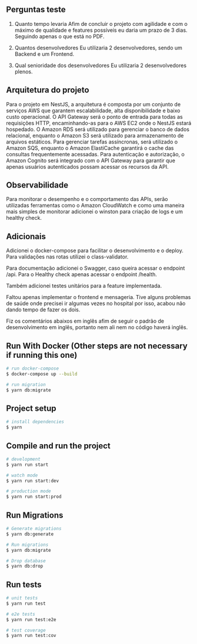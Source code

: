 ## Perguntas teste

1. Quanto tempo levaria
Afim de concluir o projeto com agilidade e com o máximo de qualidade e features possíveis eu daria um prazo de 3 dias. 
Seguindo apenas o que está no PDF.

2. Quantos desenvolvedores
Eu utilizaria 2 desenvolvedores, sendo um Backend e um Frontend.

3. Qual senioridade dos desenvolvedores
Eu utilizaria 2 desenvolvedores plenos.

## Arquitetura do projeto

Para o projeto em NestJS, a arquitetura é composta por um conjunto de serviços AWS que garantem escalabilidade, 
alta disponibilidade e baixo custo operacional. O API Gateway será o ponto de entrada para todas as requisições HTTP,
encaminhando-as para o AWS EC2 onde o NestJS estará hospedado. 
O Amazon RDS será utilizado para gerenciar o banco de dados relacional, enquanto o Amazon S3 será utilizado para armazenamento 
de arquivos estáticos. Para gerenciar tarefas assíncronas, será utilizado o Amazon SQS, enquanto o Amazon ElastiCache garantirá 
o cache das consultas frequentemente acessadas. Para autenticação e autorização, o Amazon Cognito será integrado com o API Gateway 
para garantir que apenas usuários autenticados possam acessar os recursos da API.

## Observabilidade

Para monitorar o desempenho e o comportamento das APIs, serão utilizadas ferramentas como o Amazon CloudWatch e como uma maneira mais simples
de monitorar adicionei o winston para criação de logs e um healthy check.

## Adicionais

Adicionei o docker-compose para facilitar o desenvolvimento e o deploy.
Para validações nas rotas utilizei o class-validator.

Para documentação adicionei o Swagger, caso queira acessar o endpoint /api.
Para o Healthy check apenas acessar o endpoint /health.

Também adicionei testes unitários para a feature implementada.

Faltou apenas implementar o frontend e mensageria. Tive alguns problemas de saúde onde precisei ir algumas vezes no hospital por isso, 
acabou não dando tempo de fazer os dois.

Fiz os comentários abaixos em inglês afim de seguir o padrão de desenvolvimento em inglês, portanto nem ali nem no código haverá inglês.

## Run With Docker (Other steps are not necessary if running this one)
```bash
# run docker-compose
$ docker-compose up --build

# run migration
$ yarn db:migrate

```

## Project setup

```bash
# install dependencies
$ yarn
```

## Compile and run the project

```bash
# development
$ yarn run start

# watch mode
$ yarn run start:dev

# production mode
$ yarn run start:prod
```

## Run Migrations

```bash
# Generate migrations
$ yarn db:generate

# Run migrations
$ yarn db:migrate

# Drop database
$ yarn db:drop
```

## Run tests

```bash
# unit tests
$ yarn run test

# e2e tests
$ yarn run test:e2e

# test coverage
$ yarn run test:cov
```
